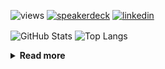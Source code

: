 ![views](https://komarev.com/ghpvc/?username=chck&color=blueviolet)
[![speakerdeck](https://img.shields.io/badge/Speaker_Deck-chck-8a2be2?style=flat-square&logo=speaker-deck)](https://speakerdeck.com/chck)
[![linkedin](https://img.shields.io/badge/LinkedIn-chck-8a2be2?style=flat-square&logo=linkedin)](https://www.linkedin.com/in/chck/)

<p align="left"> 
  <img alt="GitHub Stats" align="center" height="150" src="https://github-readme-stats-nine-umber-51.vercel.app/api?username=chck&count_private=true&show_icons=true&hide_title=true&theme=buefy" />
  <img alt="Top Langs" align="center" height="150" src="https://github-readme-stats-nine-umber-51.vercel.app/api/top-langs/?username=chck&layout=compact&count_private=true&show_icons=true&hide_title=true&theme=buefy" />
</p>

<details>
  <summary><b>Read more</b></summary>
  <br>

  <!--START_SECTION:waka-->
**🐱 My GitHub Data** 

> 📦 82.9 kB Used in GitHub's Storage 
 > 
> 🏆 438 Contributions in the Year 2024
 > 
> 💼 Opted to Hire
 > 
> 📜 133 Public Repositories 
 > 
> 🔑 22 Private Repositories 
 > 
**I'm a Night 🦉** 

```text
🌞 Morning                862 commits         ███░░░░░░░░░░░░░░░░░░░░░░   13.19 % 
🌆 Daytime                2109 commits        ████████░░░░░░░░░░░░░░░░░   32.27 % 
🌃 Evening                1890 commits        ███████░░░░░░░░░░░░░░░░░░   28.92 % 
🌙 Night                  1675 commits        ██████░░░░░░░░░░░░░░░░░░░   25.63 % 
```
📅 **I'm Most Productive on Thursday** 

```text
Monday                   1286 commits        █████░░░░░░░░░░░░░░░░░░░░   19.68 % 
Tuesday                  1013 commits        ████░░░░░░░░░░░░░░░░░░░░░   15.50 % 
Wednesday                1085 commits        ████░░░░░░░░░░░░░░░░░░░░░   16.60 % 
Thursday                 1550 commits        ██████░░░░░░░░░░░░░░░░░░░   23.71 % 
Friday                   661 commits         ███░░░░░░░░░░░░░░░░░░░░░░   10.11 % 
Saturday                 382 commits         █░░░░░░░░░░░░░░░░░░░░░░░░   05.84 % 
Sunday                   559 commits         ██░░░░░░░░░░░░░░░░░░░░░░░   08.55 % 
```


📊 **This Week I Spent My Time On** 

```text
💬 Programming Languages: 
Markdown                 23 hrs 58 mins      ██████████████████████░░░   86.11 % 
Other                    1 hr 14 mins        █░░░░░░░░░░░░░░░░░░░░░░░░   04.49 % 
Vue.js                   28 mins             ░░░░░░░░░░░░░░░░░░░░░░░░░   01.69 % 
CSS                      25 mins             ░░░░░░░░░░░░░░░░░░░░░░░░░   01.52 % 
Git                      23 mins             ░░░░░░░░░░░░░░░░░░░░░░░░░   01.41 % 

🔥 Editors: 
VS Code                  22 hrs 4 mins       ████████████████████░░░░░   79.29 % 
Neovim                   4 hrs 25 mins       ████░░░░░░░░░░░░░░░░░░░░░   15.87 % 
Chrome                   1 hr 13 mins        █░░░░░░░░░░░░░░░░░░░░░░░░   04.41 % 
Obsidian                 7 mins              ░░░░░░░░░░░░░░░░░░░░░░░░░   00.43 % 
```

**I Mostly Code in Python** 

```text
Python                   45 repos            █████████░░░░░░░░░░░░░░░░   34.88 % 
Jupyter Notebook         19 repos            ████░░░░░░░░░░░░░░░░░░░░░   14.73 % 
Rust                     7 repos             █░░░░░░░░░░░░░░░░░░░░░░░░   05.43 % 
TypeScript               4 repos             █░░░░░░░░░░░░░░░░░░░░░░░░   03.10 % 
Astro                    1 repo              ░░░░░░░░░░░░░░░░░░░░░░░░░   00.78 % 
```



**Timeline**

![Lines of Code chart](https://raw.githubusercontent.com/chck/chck/main/assets/bar_graph.png)


 Last Updated on 2024-06-24 01:38 UTC
<!--END_SECTION:waka-->
</details>

